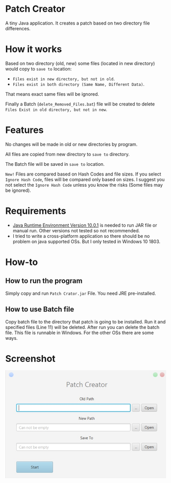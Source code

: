 # Patch Creator
A tiny Java application. It creates a patch based on two directory file differences.

# How it works
Based on two directory (old, new) some files (located in new directory) would copy to `save to` location:
* `Files exist in new directory, but not in old`.
* `Files exist in both directory (Same Name, Different Data)`.

That means exact same files will be ignored.

Finally a Batch (`delete_Removed_Files.bat`) file will be created to delete `Files Exist in old directory, but not in new`.

# Features
No changes will be made in old or new directories by program.

All files are copied from new directory to `save to` directory.

The Batch file will be saved in `save to` location.

`New!` Files are compared based on Hash Codes and file sizes. If you select `Ignore Hash Code`, files will be compared only based on sizes. I suggest you not select the `Ignore Hash Code` unless you know the risks (Some files may be ignored).

# Requirements
* [Java Runtime Environment Version 10.0.1](http://www.oracle.com/technetwork/java/javase/downloads/jre10-downloads-4417026.html) is needed to run JAR file or manual run.
Other versions not tested so not recommended.
* I tried to write a cross-platform application so there should be no problem on java supported OSs. But I only tested in Windows 10 1803.

# How-to

## How to run the program
Simply copy and run `Patch Crator.jar` File. You need JRE pre-installed.

## How to use Batch file
Copy batch file to the directory that patch is going to be installed. Run it and specified files (Line 11) will be deleted. After run you can delete the batch file.
This file is runnable in Windows. For the other OSs there are some ways.

# Screenshot
![screenshot](https://github.com/Matin-A/Patch-Creator/blob/v1.1.0-releases-archived/PatchCreatorScreenshot.jpg)
